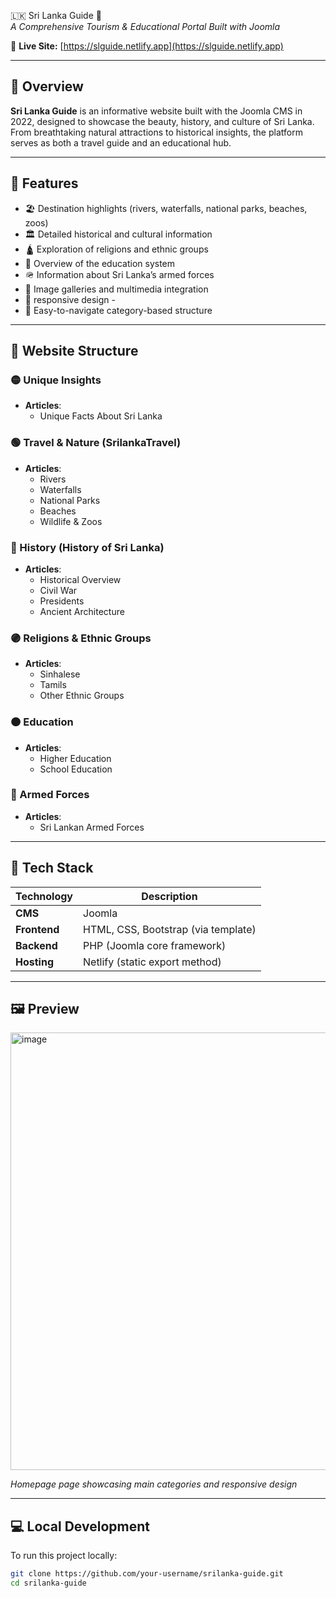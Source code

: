 🇱🇰 Sri Lanka Guide 🌴  
*A Comprehensive Tourism & Educational Portal Built with Joomla*



🚀 **Live Site:** [https://slguide.netlify.app](https://slguide.netlify.app)

---

## 📖 Overview

**Sri Lanka Guide** is an informative website built with the Joomla CMS in 2022, designed to showcase the beauty, history, and culture of Sri Lanka. From breathtaking natural attractions to historical insights, the platform serves as both a travel guide and an educational hub.

---

## 🧭 Features

- 🏖️ Destination highlights (rivers, waterfalls, national parks, beaches, zoos)
- 🏛️ Detailed historical and cultural information
- 🛕 Exploration of religions and ethnic groups
- 🏫 Overview of the education system
- 🪖 Information about Sri Lanka’s armed forces
- 📸 Image galleries and multimedia integration
- 📱 responsive design - 
- 🧭 Easy-to-navigate category-based structure

---

## 📁 Website Structure

### 🟡 Unique Insights
- **Articles**:
  - Unique Facts About Sri Lanka

### 🟢 Travel & Nature (SrilankaTravel)
- **Articles**:
  - Rivers  
  - Waterfalls  
  - National Parks  
  - Beaches  
  - Wildlife & Zoos  

### 🔵 History (History of Sri Lanka)
- **Articles**:
  - Historical Overview  
  - Civil War  
  - Presidents  
  - Ancient Architecture  

### 🟣 Religions & Ethnic Groups
- **Articles**:
  - Sinhalese  
  - Tamils  
  - Other Ethnic Groups  

### 🟠 Education
- **Articles**:
  - Higher Education  
  - School Education  

### 🔴 Armed Forces
- **Articles**:
  - Sri Lankan Armed Forces  

---

## 🧰 Tech Stack

| Technology    | Description                       |
|---------------|-----------------------------------|
| **CMS**       | Joomla                            |
| **Frontend**  | HTML, CSS, Bootstrap (via template) |
| **Backend**   | PHP (Joomla core framework)       |
| **Hosting**   | Netlify (static export method)    |

---

## 🖼️ Preview

<img width="660" alt="image" align = "center" src="https://github.com/user-attachments/assets/3b71ca6d-fe02-49c6-bc19-d9a13f56e9eb"  height = "700px" />


*Homepage page showcasing main categories and responsive design*

---

## 💻 Local Development

To run this project locally:

```bash
git clone https://github.com/your-username/srilanka-guide.git
cd srilanka-guide

